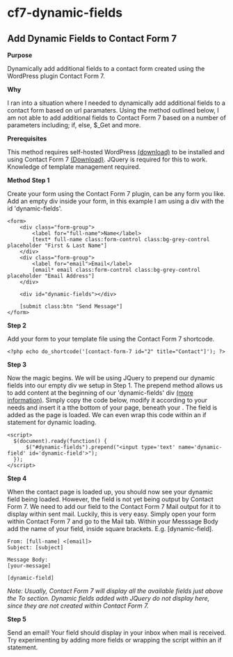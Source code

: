 # cf7-dynamic-fields

<h2>Add Dynamic Fields to Contact Form 7</h2>

<strong>Purpose</strong>

<p>Dynamically add additional fields to a contact form created using the WordPress plugin Contact  Form 7.</p>

<strong>Why</strong>

<p>I ran into a situation where I needed to dynamically add additional fields to a contact form based on url paramaters. Using the method outlined below, I am not able to add additional fields to Contact Form 7 based on a number of parameters including; if, else, $_Get and more.</p>

<strong>Prerequisites</strong>

<p>This method requires self-hosted WordPress <a href="https://wordpress.org" target="_blank">(download)</a> to be installed and using Contact Form 7 <a href="https://en-au.wordpress.org/plugins/contact-form-7/" target="_blank">(Download)</a>. JQuery is required for this to work. Knowledge of template management required.</p>

<strong>Method</strong>
<strong>Step 1</strong>

<p>Create your form using the Contact Form 7 plugin, can be any form you like. Add an empty div inside your form, in this example I am using a div with the id 'dynamic-fields'.</p>

```
<form>
    <div class="form-group">
        <label for="full-name">Name</label>
        [text* full-name class:form-control class:bg-grey-control placeholder "First & Last Name"]
    </div>
    <div class="form-group">
        <label for="email">Email</label>
        [email* email class:form-control class:bg-grey-control placeholder "Email Address"]
    </div>

    <div id="dynamic-fields"></div>

    [submit class:btn "Send Message"]
</form>
```

<strong>Step 2</strong>

<p>Add your form to your template file using the Contact Form 7 shortcode.</p>

```
<?php echo do_shortcode('[contact-form-7 id="2" title="Contact"]'); ?>
```

<strong>Step 3</strong>

<p>Now the magic begins. We will be using JQuery to prepend our dynamic fields into our empty div we setup in Step 1. The prepend method allows us to add content at the beginning of our 'dynamic-fields' div <a href="https://www.w3schools.com/jquery/html_prepend.asp">(more information)</a>. Simply copy the code below, modify it according to your needs and insert it a tthe bottom of your page, beneath your <?php get_footer(); ?>. The field is added as the page is loaded. We can even wrap this code within an if statement for dynamic loading.</p>

```
<script>
  $(document).ready(function() {
      $("#dynamic-fields").prepend("<input type='text' name='dynamic-field' id='dynamic-field'>");
  });
</script>
```

<strong>Step 4</strong>

<p>When the contact page is loaded up, you should now see your dynamic field being loaded. However, the field is not yet being output by Contact Form 7. We need to add our field to the Contact Form 7 Mail output for it to display within sent mail. Luckily, this is very easy. Simply open your form within Contact Form 7 and go to the Mail tab. Within your Messsage Body add the name of your field, inside square brackets. E.g. [dynamic-field].</p>

```
From: [full-name] <[email]>
Subject: [subject]

Message Body:
[your-message]

[dynamic-field]
```

<p><i>Note: Usually, Contact Form 7 will display all the available fields just above the To section. Dynamic fields added with JQuery do not display here, since they are not created within Contact Form 7.</i></p>

<strong>Step 5</strong>

<p>Send an email! Your field should display in your inbox when mail is received. Try experimenting by adding more fields or wrapping the script within an if statement.</p>
